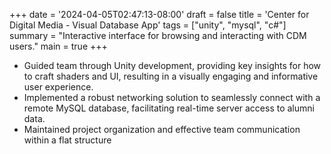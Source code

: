 +++
date = '2024-04-05T02:47:13-08:00'
draft = false
title = 'Center for Digital Media - Visual Database App'
tags = ["unity", "mysql", "c#"]
summary = "Interactive interface for browsing and interacting with CDM users."
main = true
+++


- Guided team through Unity development, providing key insights for how to craft shaders
and UI, resulting in a visually engaging and informative user experience.
- Implemented a robust networking solution to seamlessly connect with a remote MySQL
database, facilitating real-time server access to alumni data.
- Maintained project organization and effective team communication within a flat
structure
